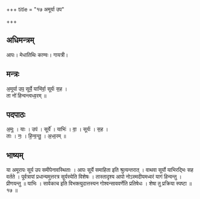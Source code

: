 +++
title = "१७ अमूर्या उप"

+++
## अधिमन्त्रम्
आपः। मेधातिथिः काण्वः। गायत्री।

## मन्त्रः
अ॒मूर्या उप॒ सूर्ये॒ याभि॑र्वा॒ सूर्यः॑ स॒ह ।  
ता नो॑ हिन्वन्त्वध्व॒रम् ॥

## पदपाठः
अ॒मूः । याः । उप॑ । सूर्ये॑ । याभिः॑ । वा॒ । सूर्यः॑ । स॒ह ।  
ताः । नः॒ । हि॒न्व॒न्तु॒ । अ॒ध्व॒रम् ॥

## भाष्यम्
या अमूरापः सूर्य उप समीपेनावस्थिताः । आपः सूर्ये समाहिता इति श्रुत्यन्तरात् । वाथवा सूर्यो याभिरद्भिः सह वर्तते । पूर्वत्रापां प्रधान्यमुत्तरत्र सूर्यस्येति विशेषः । तास्तादृश्य आपो नोऽस्मदीयमध्वरं यागं हिन्वन्तु । प्रीणयन्तु ॥ याभिः । सावेकाच इति विभक्त्युदात्तस्यन गोश्वन्साववर्णेति प्रतिषेधः । शेषा तु प्रक्रिया स्पष्टा ॥ १७ ॥